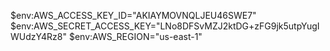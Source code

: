 $env:AWS_ACCESS_KEY_ID="AKIAYMOVNQLJEU46SWE7"
$env:AWS_SECRET_ACCESS_KEY="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"
$env:AWS_REGION="us-east-1"
